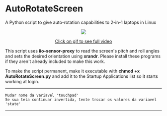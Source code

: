 # AutoRotateScreen
A Python script to give auto-rotation capabilities to 2-in-1 laptops in Linux

<div align="center"><a href="https://www.youtube.com/watch?v=lVW6cMOrwZ0" target="_blank"><img src="Video.gif" ></a></div>
<p align="center"><a href="https://www.youtube.com/watch?v=lVW6cMOrwZ0" target="_blank">Click on gif to see full video</a></p>

This script uses **iio-sensor-proxy** to read the screen's pitch and roll angles and sets the desired orientation using **xrandr**. Please install these programs if they aren't already included to make this work.

To make the script permanent, make it executable with **chmod +x AutoRotateScreen.py** and add it to the Startup Applications list so it starts working at login.



***
    Mudar nome da variavel 'touchpad'
    Se sua tela continuar invertida, tente trocar os valores da variavel 'state'
***